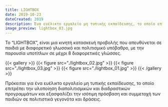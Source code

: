 ```yaml
---
title: LIGHTBOX
date: 2019-10-23
dateCreated: 2019
description: Ένα ευέλικτο εργαλείο μη τυπικής εκπαίδευσης, το οποίο επιτρέπει την υλοποίηση διαπολιτισμικών και διαδραστικών προγραμμάτων.
image_preview: lightbox_03.jpg
---
```


Το “LIGHTBOX”, είναι μια κινητή κατασκευή προβολής που απευθύνεται σε παιδιά με διαφορετικό γλωσσικό και πολιτισμικό υπόβαθρο, με την παρουσία υποτίτλων σε μέχρι 8 διαφορετικές γλώσσες.

{{< gallery >}}
    {{< figure src="./lightbox_02.jpg" >}}
    {{< figure src="./lightbox_03.jpg" >}}
    {{< figure src="./lightbox_01.jpg" >}}
{{< /gallery >}}

Πρόκειται για ένα ευέλικτο εργαλείο μη τυπικής εκπαίδευσης, το οποίο επιτρέπει την υλοποίηση διαπολιτισμικών και διαδραστικών προγραμμάτων και εξασφαλίζει την ισότιμη πρόσβαση και συμμετοχή των παιδιών σε πολιτιστικά γεγονότα και δράσεις. 